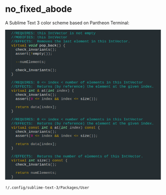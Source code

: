 # no_fixed_abode

A Sublime Text 3 color scheme based on Pantheon Terminal:

![Alt text](/sample.png?raw=true "Optional Title")



```
!/.config/sublime-text-3/Packages/User
```
